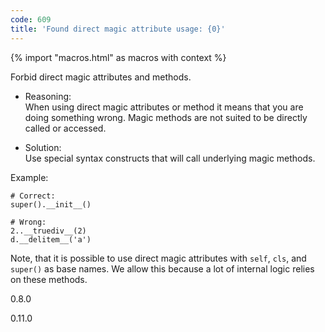 ```yaml
---
code: 609
title: 'Found direct magic attribute usage: {0}'
---
```


{% import "macros.html" as macros with context %}

Forbid direct magic attributes and methods.

  - Reasoning:  
    When using direct magic attributes or method it means that you are
    doing something wrong. Magic methods are not suited to be directly
    called or accessed.

  - Solution:  
    Use special syntax constructs that will call underlying magic
    methods.

Example:

    # Correct:
    super().__init__()
    
    # Wrong:
    2..__truediv__(2)
    d.__delitem__('a')

Note, that it is possible to use direct magic attributes with `self`,
`cls`, and `super()` as base names. We allow this because a lot of
internal logic relies on these methods.

<div class="versionadded">

0.8.0

</div>

<div class="versionchanged">

0.11.0

</div>